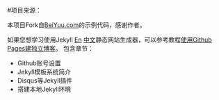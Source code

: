 #项目来源：

本项目Fork自[BeiYuu.com](http://beiyuu.com)的示例代码，感谢作者。

如果您想学习使用Jekyll [En](http://jekyllrb.com/) [中文](http://jekyllcn.com/)静态网站生成器，可以参考教程[使用Github Pages建独立博客](http://beiyuu.com/github-pages/)。
包含章节：
* Github账号设置
* Jekyll模板系统简介
* Disqus等Jekyll插件
* 搭建本地Jekyll环境

